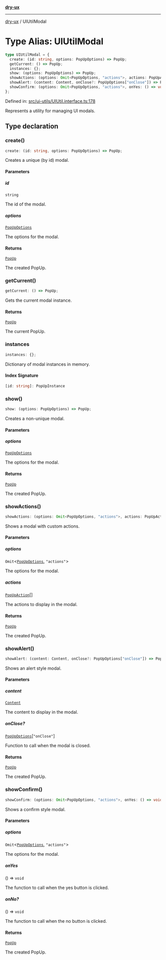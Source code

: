 [**dry-ux**](../README.md)

***

[dry-ux](../README.md) / UIUtilModal

# Type Alias: UIUtilModal

```ts
type UIUtilModal = {
  create: (id: string, options: PopUpOptions) => PopUp;
  getCurrent: () => PopUp;
  instances: {};
  show: (options: PopUpOptions) => PopUp;
  showActions: (options: Omit<PopUpOptions, "actions">, actions: PopUpAction[]) => PopUp;
  showAlert: (content: Content, onClose?: PopUpOptions["onClose"]) => PopUp;
  showConfirm: (options: Omit<PopUpOptions, "actions">, onYes: () => void, onNo?: () => void) => PopUp;
};
```

Defined in: [src/ui-utils/UIUtil.interface.ts:178](https://github.com/navedr/dry-ux/blob/2307d10e08d1eae1fe225a5cfa75f0bf24715180/src/ui-utils/UIUtil.interface.ts#L178)

Represents a utility for managing UI modals.

## Type declaration

### create()

```ts
create: (id: string, options: PopUpOptions) => PopUp;
```

Creates a unique (by id) modal.

#### Parameters

##### id

`string`

The id of the modal.

##### options

[`PopUpOptions`](PopUpOptions.md)

The options for the modal.

#### Returns

[`PopUp`](PopUp.md)

The created PopUp.

### getCurrent()

```ts
getCurrent: () => PopUp;
```

Gets the current modal instance.

#### Returns

[`PopUp`](PopUp.md)

The current PopUp.

### instances

```ts
instances: {};
```

Dictionary of modal instances in memory.

#### Index Signature

```ts
[id: string]: PopUpInstance
```

### show()

```ts
show: (options: PopUpOptions) => PopUp;
```

Creates a non-unique modal.

#### Parameters

##### options

[`PopUpOptions`](PopUpOptions.md)

The options for the modal.

#### Returns

[`PopUp`](PopUp.md)

The created PopUp.

### showActions()

```ts
showActions: (options: Omit<PopUpOptions, "actions">, actions: PopUpAction[]) => PopUp;
```

Shows a modal with custom actions.

#### Parameters

##### options

`Omit`\<[`PopUpOptions`](PopUpOptions.md), `"actions"`\>

The options for the modal.

##### actions

[`PopUpAction`](PopUpAction.md)[]

The actions to display in the modal.

#### Returns

[`PopUp`](PopUp.md)

The created PopUp.

### showAlert()

```ts
showAlert: (content: Content, onClose?: PopUpOptions["onClose"]) => PopUp;
```

Shows an alert style modal.

#### Parameters

##### content

[`Content`](Content.md)

The content to display in the modal.

##### onClose?

[`PopUpOptions`](PopUpOptions.md)\[`"onClose"`\]

Function to call when the modal is closed.

#### Returns

[`PopUp`](PopUp.md)

The created PopUp.

### showConfirm()

```ts
showConfirm: (options: Omit<PopUpOptions, "actions">, onYes: () => void, onNo?: () => void) => PopUp;
```

Shows a confirm style modal.

#### Parameters

##### options

`Omit`\<[`PopUpOptions`](PopUpOptions.md), `"actions"`\>

The options for the modal.

##### onYes

() => `void`

The function to call when the yes button is clicked.

##### onNo?

() => `void`

The function to call when the no button is clicked.

#### Returns

[`PopUp`](PopUp.md)

The created PopUp.
